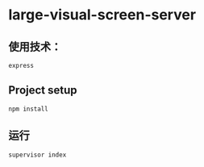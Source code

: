# large-visual-screen-server
## 使用技术：
```
express
```
## Project setup
```
npm install
```
## 运行
```
supervisor index
```
